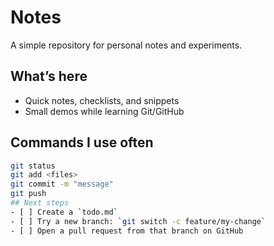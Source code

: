 # Notes

A simple repository for personal notes and experiments.

## What’s here
- Quick notes, checklists, and snippets
- Small demos while learning Git/GitHub

## Commands I use often
```bash
git status
git add <files>
git commit -m "message"
git push
## Next steps
- [ ] Create a `todo.md`
- [ ] Try a new branch: `git switch -c feature/my-change`
- [ ] Open a pull request from that branch on GitHub
